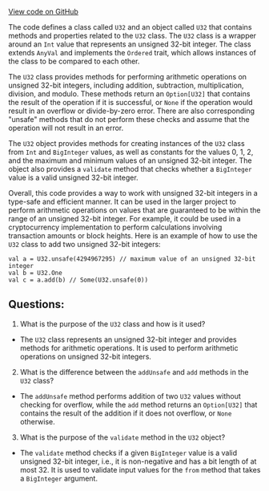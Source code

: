 [View code on GitHub](https://github.com/oxyg3nium/oxyg3nium/util/src/main/scala/org/oxyg3nium/util/U32.scala)

The code defines a class called `U32` and an object called `U32` that contains methods and properties related to the `U32` class. The `U32` class is a wrapper around an `Int` value that represents an unsigned 32-bit integer. The class extends `AnyVal` and implements the `Ordered` trait, which allows instances of the class to be compared to each other.

The `U32` class provides methods for performing arithmetic operations on unsigned 32-bit integers, including addition, subtraction, multiplication, division, and modulo. These methods return an `Option[U32]` that contains the result of the operation if it is successful, or `None` if the operation would result in an overflow or divide-by-zero error. There are also corresponding "unsafe" methods that do not perform these checks and assume that the operation will not result in an error.

The `U32` object provides methods for creating instances of the `U32` class from `Int` and `BigInteger` values, as well as constants for the values 0, 1, 2, and the maximum and minimum values of an unsigned 32-bit integer. The object also provides a `validate` method that checks whether a `BigInteger` value is a valid unsigned 32-bit integer.

Overall, this code provides a way to work with unsigned 32-bit integers in a type-safe and efficient manner. It can be used in the larger project to perform arithmetic operations on values that are guaranteed to be within the range of an unsigned 32-bit integer. For example, it could be used in a cryptocurrency implementation to perform calculations involving transaction amounts or block heights. Here is an example of how to use the `U32` class to add two unsigned 32-bit integers:

```
val a = U32.unsafe(4294967295) // maximum value of an unsigned 32-bit integer
val b = U32.One
val c = a.add(b) // Some(U32.unsafe(0))
```
## Questions: 
 1. What is the purpose of the `U32` class and how is it used?
- The `U32` class represents an unsigned 32-bit integer and provides methods for arithmetic operations. It is used to perform arithmetic operations on unsigned 32-bit integers.

2. What is the difference between the `addUnsafe` and `add` methods in the `U32` class?
- The `addUnsafe` method performs addition of two `U32` values without checking for overflow, while the `add` method returns an `Option[U32]` that contains the result of the addition if it does not overflow, or `None` otherwise.

3. What is the purpose of the `validate` method in the `U32` object?
- The `validate` method checks if a given `BigInteger` value is a valid unsigned 32-bit integer, i.e., it is non-negative and has a bit length of at most 32. It is used to validate input values for the `from` method that takes a `BigInteger` argument.